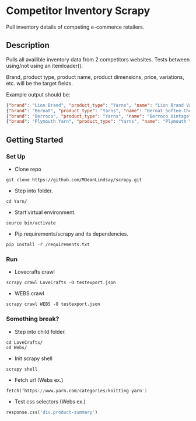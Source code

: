 # Competitor Inventory Scrapy

Pull inventory details of competing e-commerce retailers. 

## Description

Pulls all availible inventory data from 2 competitors websites.
Tests between using/not using an itemloader().

Brand, product type, product name, product dimensions, price, variations, etc. will be the target fields.

Example output should be:
```json
{"brand": "Lion Brand", "product_type": "Yarns", "name": "Lion Brand Vanna's Choice", "details": "100% Acrylic, 3.5oz", "price": "4.9900", "shades": "33 shades"},
{"brand": "Bernat", "product_type": "Yarns", "name": "Bernat Softee Chunky", "details": "3.5oz", "price": "4.4900", "shades": "34 shades"},
{"brand": "Berroco", "product_type": "Yarns", "name": "Berroco Vintage", "details": "52% Acrylic 40% Wool 8% Nylon, 3.5oz", "price": "8.9900", "shades": "55 shades"},
{"brand": "Plymouth Yarn", "product_type": "Yarns", "name": "Plymouth Yarn Encore Worsted", "details": "75% Acrylic 25% Wool, 3.5oz", "price": "6.5000", "shades": "62 shades"},
```

## Getting Started

### Set Up

* Clone repo
```
git clone https://github.com/MDeanLindsay/scrapy.git
```
* Step into folder.
```
cd Yarn/
```
* Start virtual environment.
```
source bin/activate
```
* Pip requirements/scrapy and its dependencies.
```
pip install -r /requirements.txt
```

### Run

* Lovecrafts crawl
```
scrapy crawl LoveCrafts -O testexport.json
```
* WEBS crawl
```
scrapy crawl WEBS -O testexport.json
```

### Something break?

* Step into child folder.
```
cd LoveCrafts/
cd Webs/
```

* Init scrapy shell
```
scrapy shell
```

* Fetch url (Webs ex.)
```python
fetch(‘https://www.yarn.com/categories/knitting-yarn')
```

* Test css selectors (Webs ex.)
```python
response.css('div.product-summary')
```

